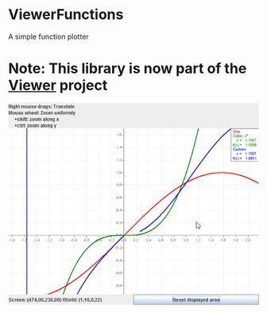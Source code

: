 # ViewerFunctions

A simple function plotter

# Note: This library is now part of the [Viewer](https://github.com/javagl/Viewer) project

![ViewerFunctionsScreenshot01.png](https://raw.githubusercontent.com/javagl/Viewer/master/screenshots/ViewerFunctionsScreenshot01.png)

